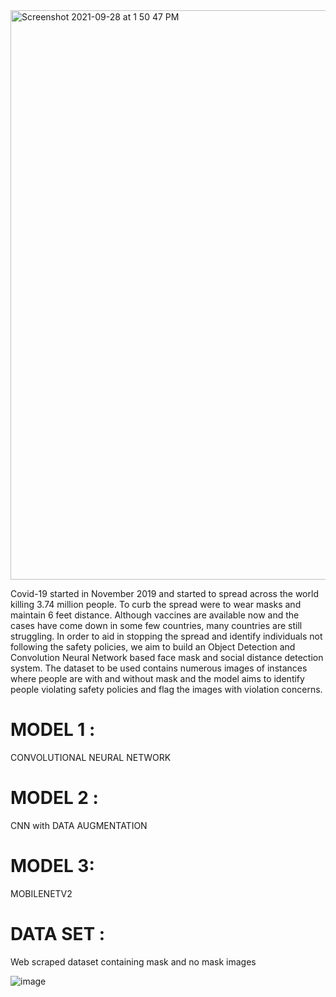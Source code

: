 
<img width="911" alt="Screenshot 2021-09-28 at 1 50 47 PM" src="https://user-images.githubusercontent.com/63378154/135051224-e848d740-8006-4be8-b302-d69fbf79572f.png">

Covid-19 started in November 2019 and started to spread across the world killing 3.74 million people. 
To curb the spread were to wear masks and maintain 6 feet distance. Although vaccines are available now and the cases have come down in some few countries,
many countries are still struggling. In order to aid in stopping the spread and identify individuals not following the safety policies,
we aim to build an Object Detection and Convolution Neural Network based face mask and social distance detection system. 
The dataset to be used contains numerous images of instances where people are with and without mask and the model aims to identify people violating safety policies and flag the images with violation concerns.


# MODEL 1 :
CONVOLUTIONAL NEURAL NETWORK

# MODEL 2 :
CNN with DATA AUGMENTATION

# MODEL 3:
MOBILENETV2 

# DATA SET :
Web scraped dataset containing mask and no mask images

![image](https://user-images.githubusercontent.com/63378154/122964267-b03fca80-d3a4-11eb-979a-9a7669a8133d.png)


